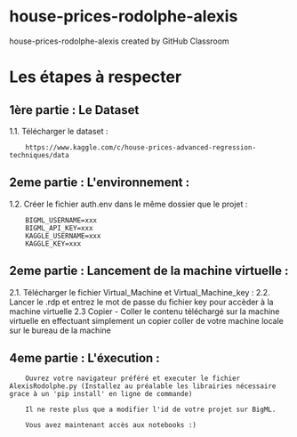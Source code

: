 # house-prices-rodolphe-alexis
house-prices-rodolphe-alexis created by GitHub Classroom

# Les étapes à respecter

## 1ère partie : Le Dataset

1.1. Télécharger le dataset :

```
    https://www.kaggle.com/c/house-prices-advanced-regression-techniques/data
```

## 2eme partie : L'environnement :

1.2. Créer le fichier auth.env dans le même dossier que le projet :

```
    BIGML_USERNAME=xxx
    BIGML_API_KEY=xxx
    KAGGLE_USERNAME=xxx
    KAGGLE_KEY=xxx
```  

## 2eme partie : Lancement de la machine virtuelle :

2.1. Télécharger le fichier Virtual_Machine et Virtual_Machine_key :
2.2. Lancer le .rdp et entrez le mot de passe du fichier key pour accèder à la machine virtuelle
2.3  Copier - Coller le contenu téléchargé sur la machine virtuelle en effectuant simplement un copier coller de votre machine locale sur le bureau de la machine

## 4eme partie : L'éxecution :

```
    Ouvrez votre navigateur préféré et executer le fichier AlexisRodolphe.py (Installez au préalable les librairies nécessaire grace à un 'pip install' en ligne de commande)

    Il ne reste plus que a modifier l'id de votre projet sur BigML.

    Vous avez maintenant accès aux notebooks :)   
```
